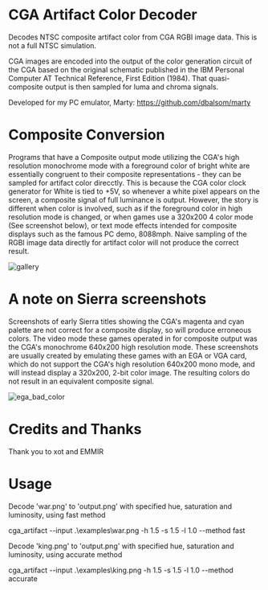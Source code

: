 # CGA Artifact Color Decoder
Decodes NTSC composite artifact color from CGA RGBI image data. This is not a full NTSC simulation.

CGA images are encoded into the output of the color generation circuit of the CGA based on the original schematic published in the IBM Personal Computer AT Technical Reference, First Edition (1984). That quasi-composite output is then sampled for luma and chroma signals.

Developed for my PC emulator, Marty: https://github.com/dbalsom/marty

# Composite Conversion

Programs that have a Composite output mode utilizing the CGA's high resolution monochrome mode with a foreground color of bright white are essentially congruent to their composite representations - they can be sampled for artifact color direcctly. This is because the CGA color clock generator for White is tied to +5V, so whenever a white pixel appears on the screen, a composite signal of full luminance is output.  However, the story is different when color is involved, such as if the foreground color in high resolution mode is changed, or when games use a 320x200 4 color mode (See screenshot below), or text mode effects intended for composite displays such as the famous PC demo, 8088mph.  Naive sampling of the RGBI image data directly for artifact color will not produce the correct result.

![gallery](https://user-images.githubusercontent.com/7229541/215890834-3b57ca17-862d-4348-8f99-6e87d7d7895e.png)

# A note on Sierra screenshots

Screenshots of early Sierra titles showing the CGA's magenta and cyan palette are not correct for a composite display, so will produce erroneous colors. The video mode these games operated in for composite output was the CGA's monochrome 640x200 high resolution mode. These screenshots are usually created by emulating these games with an EGA or VGA card, which do not support the CGA's high resolution 640x200 mono mode, and will instead display a 320x200, 2-bit color image. The resulting colors do not result in an equivalent composite signal.

![ega_bad_color](https://user-images.githubusercontent.com/7229541/216099553-9d6fcc50-275a-4afb-9b63-f44a0b39590f.png)


# Credits and Thanks
Thank you to xot and EMMIR

# Usage

Decode 'war.png' to 'output.png' with specified hue, saturation and luminosity, using fast method

cga_artifact --input .\examples\war.png -h 1.5 -s 1.5 -l 1.0 --method fast 

Decode 'king.png' to 'output.png' with specified hue, saturation and luminosity, using accurate method

cga_artifact --input .\examples\king.png -h 1.5 -s 1.5 -l 1.0 --method accurate 
